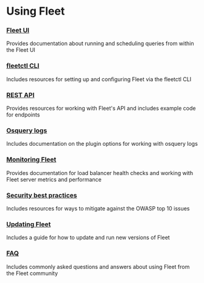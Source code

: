 # Using Fleet

### [Fleet UI](./1-Fleet-UI.md) 
Provides documentation about running and scheduling queries from within the Fleet UI

### [fleetctl CLI](./2-fleetctl-CLI.md) 
Includes resources for setting up and configuring Fleet via the fleetctl CLI

### [REST API](./3-REST-API.md) 
Provides resources for working with Fleet's API and includes example code for endpoints

### [Osquery logs](./4-Osquery-logs.md) 
Includes documentation on the plugin options for working with osquery logs

### [Monitoring Fleet](./5-Monitoring-Fleet.md) 
Provides documentation for load balancer health checks and working with Fleet server metrics and performance 

### [Security best practices](./6-Security-best-practices.md) 
Includes resources for ways to mitigate against the OWASP top 10 issues

### [Updating Fleet](./7-Updating-Fleet.md) 
Includes a guide for how to update and run new versions of Fleet

### [FAQ](./FAQ.md) 
Includes commonly asked questions and answers about using Fleet from the Fleet community